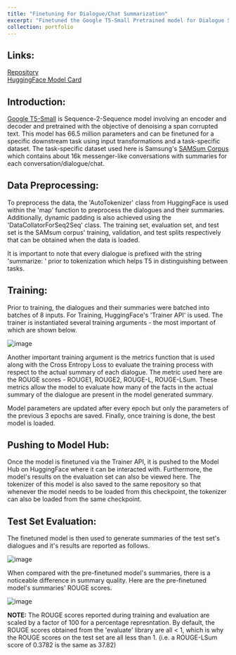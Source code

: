 ```yaml
---
title: "Finetuning For Dialogue/Chat Summarization"
excerpt: "Finetuned the Google T5-Small Pretrained model for Dialogue Summarization using Samsung's SAMsum corpus of dialogues to resulting in an increase of 16 percentage points in the Test Sets' ROUGE-LSum score as compared to the Pre-Finetuned Model's Summaries."
collection: portfolio
---
```



## Links:
[Repository](https://github.com/sameerprasadkoppolu/T5-Finetuning-Chat-Summarization)  
[HuggingFace Model Card](https://huggingface.co/koppolusameer/t5-finetuned-summarization-samsum)

## Introduction:
[Google T5-Small](https://huggingface.co/google-t5/t5-small) is Sequence-2-Sequence model involving an encoder and decoder and pretrained with the objective of denoising a span corrupted text. 
This model has 66.5 million parameters and can be finetuned for a specific downstream task using input transformations and a task-specific dataset.
The task-specific dataset used here is Samsung's [SAMSum Corpus](https://huggingface.co/datasets/Samsung/samsum) which contains about 16k messenger-like conversations 
with summaries for each conversation/dialogue/chat.

## Data Preprocessing:
To preprocess the data, the 'AutoTokenizer' class from HuggingFace is used within the 'map' function to preprocess the dialogues and their summaries.
Additionally, dynamic padding is also achieved using the 'DataCollatorForSeq2Seq' class. The training set, evaluation set, and test set is 
the SAMsum corpus' training, validation, and test splits respectively that can be obtained when the data is loaded.  
  
It is important to note that every dialogue is prefixed with the string 'summarize: ' prior to tokenization which helps T5 in distinguishing between
tasks.

## Training:
Prior to training, the dialogues and their summaries were batched into batches of 8 inputs. For Training, HuggingFace's 'Trainer API' is used.
The trainer is instantiated several training arguments - the most important of which are shown below.  
  
![image](https://github.com/sameerprasadkoppolu/portfolio/assets/40263744/dbf9001b-5733-448d-b2dc-13e8348ba0aa)  
  
Another important training argument is the metrics function that is used along with the Cross Entropy Loss to evaluate the training process 
with respect to the actual summary of each dialogue. The metric used here are the ROUGE scores - ROUGE1, ROUGE2, ROUGE-L, ROUGE-LSum. These
metrics allow the model to evaluate how many of the facts in the actual summary of the dialogue are present in the model generated summary.  

Model parameters are updated after every epoch but only the parameters of the previous 3 epochs are saved. Finally, once training is done, the best
model is loaded.  

##  Pushing to Model Hub:
Once the model is finetuned via the Trainer API, it is pushed to the Model Hub on HuggingFace where it can be interacted with. 
Furthermore, the model's results on the evaluation set can also be viewed here. The tokenizer of this model is also saved to the same repository
so that whenever the model needs to be loaded from this checkpoint, the tokenizer can also be loaded from the same checkpoint.

## Test Set Evaluation:
The finetuned model is then used to generate summaries of the test set's dialogues and it's results are reported as follows.  

![image](https://github.com/sameerprasadkoppolu/portfolio/assets/40263744/f9f603c4-495a-4755-9103-88f384894cab)  

When compared with the pre-finetuned model's summaries, there is a noticeable difference in summary quality.
Here are the pre-finetuned model's summaries' ROUGE scores.  

![image](https://github.com/sameerprasadkoppolu/portfolio/assets/40263744/52e2aaab-e41a-49bc-9ba4-9a23fefad77b)  

**NOTE:** The ROUGE scores reported during training and evaluation are scaled by a factor of 100 for a percentage represntation. 
By default, the ROUGE scores obtained from the 'evaluate' library are all < 1, which is why the ROUGE scores on the test set are all less than 1. 
(i.e. a ROUGE-LSum score of 0.3782 is the same as 37.82)




